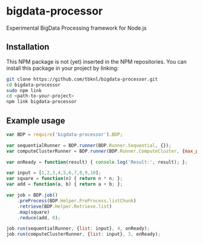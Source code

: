bigdata-processor
=================

Experimental BigData Processing framework for Node.js


Installation
------------

This NPM package is not (yet) inserted in the NPM repositories. You can install this package in your project by linking:

```bash
git clone https://github.com/tbknl/bigdata-processor.git
cd bigdata-processor
sudo npm link
cd <path-to-your-project>
npm link bigdata-processor
```


Example usage
-------------

```javascript
var BDP = require('bigdata-processor').BDP;

var sequentialRunner = BDP.runner(BDP.Runner.Sequential, {});
var computeClusterRunner = BDP.runner(BDP.Runner.ComputeCluster, {max_processes: 4});

var onReady = function(result) { console.log('Result:', result); };

var input = [1,2,3,4,5,6,7,8,9,10];
var square = function(n) { return n * n; };
var add = function(a, b) { return a + b; };

var job = BDP.job()
    .preProcess(BDP.Helper.PreProcess.listChunk)
    .retrieve(BDP.Helper.Retrieve.list)
    .map(square)
    .reduce(add, 0);

job.run(sequentialRunner, {list: input}, 4, onReady);
job.run(computeClusterRunner, {list: input}, 3, onReady);
```
